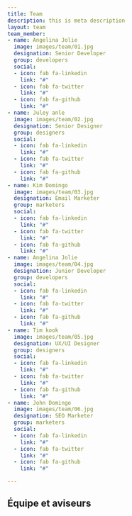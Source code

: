 ```yaml
---
title: Team
description: this is meta description
layout: team
team_member:
- name: Angelina Jolie
  image: images/team/01.jpg
  designation: Senior Developer
  group: developers
  social:
  - icon: fab fa-linkedin
    link: "#"
  - icon: fab fa-twitter
    link: "#"
  - icon: fab fa-github
    link: "#"
- name: Juley anle
  image: images/team/02.jpg
  designation: Senior Designer
  group: designers
  social:
  - icon: fab fa-linkedin
    link: "#"
  - icon: fab fa-twitter
    link: "#"
  - icon: fab fa-github
    link: "#"
- name: Kim Domingo
  image: images/team/03.jpg
  designation: Email Marketer
  group: marketers
  social:
  - icon: fab fa-linkedin
    link: "#"
  - icon: fab fa-twitter
    link: "#"
  - icon: fab fa-github
    link: "#"
- name: Angelina Jolie
  image: images/team/04.jpg
  designation: Junior Developer
  group: developers
  social:
  - icon: fab fa-linkedin
    link: "#"
  - icon: fab fa-twitter
    link: "#"
  - icon: fab fa-github
    link: "#"
- name: Tim kook
  image: images/team/05.jpg
  designation: UX/UI Designer
  group: designers
  social:
  - icon: fab fa-linkedin
    link: "#"
  - icon: fab fa-twitter
    link: "#"
  - icon: fab fa-github
    link: "#"
- name: John Domingo
  image: images/team/06.jpg
  designation: SEO Marketer
  group: marketers
  social:
  - icon: fab fa-linkedin
    link: "#"
  - icon: fab fa-twitter
    link: "#"
  - icon: fab fa-github
    link: "#"

---
```

## Équipe et aviseurs